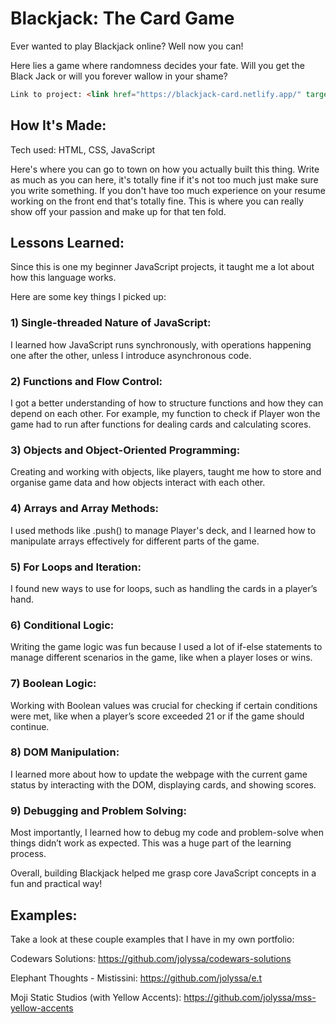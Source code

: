 # Blackjack: The Card Game

Ever wanted to play Blackjack online? Well now you can!

Here lies a game where randomness decides your fate. Will you get the Black Jack or will you forever wallow in your shame? 
```html
Link to project: <link href="https://blackjack-card.netlify.app/" target=_blank>
```

## How It's Made:
Tech used: HTML, CSS, JavaScript

Here's where you can go to town on how you actually built this thing. Write as much as you can here, it's totally fine if it's not too much just make sure you write something. If you don't have too much experience on your resume working on the front end that's totally fine. This is where you can really show off your passion and make up for that ten fold.


## Lessons Learned:

Since this is one my beginner JavaScript projects, it taught me a lot about how this language works.

 Here are some key things I picked up:

### 1) Single-threaded Nature of JavaScript:

I learned how JavaScript runs synchronously, with operations happening one after the other, unless I introduce asynchronous code.


### 2) Functions and Flow Control:

I got a better understanding of how to structure functions and how they can depend on each other. For example, my function to check if Player won the game had to run after functions for dealing cards and calculating scores.


### 3) Objects and Object-Oriented Programming:

Creating and working with objects, like players, taught me how to store and organise game data and how objects interact with each other.


### 4) Arrays and Array Methods:

I used methods like .push() to manage Player's deck, and I learned how to manipulate arrays effectively for different parts of the game.


### 5) For Loops and Iteration:

I found new ways to use for loops, such as handling the cards in a player’s hand.


### 6) Conditional Logic:

Writing the game logic was fun because I used a lot of if-else statements to manage different scenarios in the game, like when a player loses or wins.


### 7) Boolean Logic:

Working with Boolean values was crucial for checking if certain conditions were met, like when a player’s score exceeded 21 or if the game should continue.


### 8) DOM Manipulation:

I learned more about how to update the webpage with the current game status by interacting with the DOM, displaying cards, and showing scores.


### 9) Debugging and Problem Solving:

Most importantly, I learned how to debug my code and problem-solve when things didn’t work as expected. This was a huge part of the learning process.

Overall, building Blackjack helped me grasp core JavaScript concepts in a fun and practical way!

## Examples:
Take a look at these couple examples that I have in my own portfolio:

Codewars Solutions: https://github.com/jolyssa/codewars-solutions

Elephant Thoughts - Mistissini: https://github.com/jolyssa/e.t

Moji Static Studios (with Yellow Accents): https://github.com/jolyssa/mss-yellow-accents
